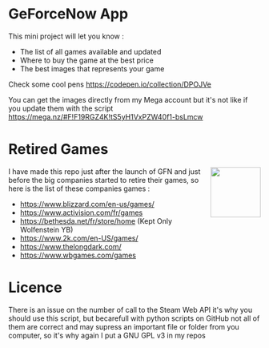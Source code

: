 # GeForceNow App

This mini project will let you know :

* The list of all games available and updated
* Where to buy the game at the best price
* The best images that represents your game

Check some cool pens https://codepen.io/collection/DPOJVe

You can get the images directly from my Mega account but it's not like if you update them with the script https://mega.nz/#F!F19RGZ4K!tS5yH1VxPZW40f1-bsLmcw

# Retired Games

<img align="right" height="100" src="https://media.giphy.com/media/UVkTAeo45CrzR9e8PW/giphy.gif">

I have made this repo just after the launch of GFN and just before the big companies started to retire their games, so here is the list of these companies games :

- https://www.blizzard.com/en-us/games/
- https://www.activision.com/fr/games
- https://bethesda.net/fr/store/home (Kept Only Wolfenstein YB)
- https://www.2k.com/en-US/games/
- https://www.thelongdark.com/
- https://www.wbgames.com/games

# Licence

There is an issue on the number of call to the Steam Web API it's why you should use this script, but becarefull with python scripts on GitHub not all of them are correct and may supress an important file or folder from you computer, so it's why again I put a GNU GPL v3 in my repos
